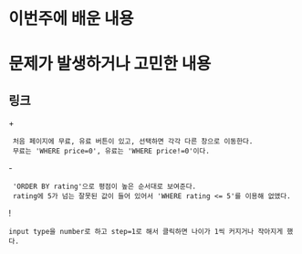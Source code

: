 # 이번주에 배운 내용


# 문제가 발생하거나 고민한 내용


## 링크


\+
``` 
 처음 페이지에 무료, 유료 버튼이 있고, 선택하면 각각 다른 창으로 이동한다. 
 무료는 'WHERE price=0', 유료는 'WHERE price!=0'이다.
```
\-
```
 'ORDER BY rating'으로 평점이 높은 순서대로 보여준다. 
 rating에 5가 넘는 잘못된 값이 들어 있어서 'WHERE rating <= 5'를 이용해 없앴다.
```
!
```
input type을 number로 하고 step=1로 해서 클릭하면 나이가 1씩 커지거나 작아지게 했다.
```
